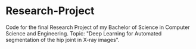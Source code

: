 # Research-Project
Code for the final Research Project of my Bachelor of Science in Computer Science and Engineering. Topic: "Deep Learning for Automated segmentation of the hip joint in X-ray images".
